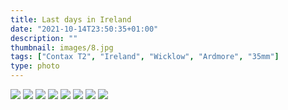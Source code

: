 ```yaml
---
title: Last days in Ireland
date: "2021-10-14T23:50:35+01:00"
description: ""
thumbnail: images/8.jpg
tags: ["Contax T2", "Ireland", "Wicklow", "Ardmore", "35mm"]
type: photo
---
```


<img src="images/3.jpg" />
<img src="images/4.jpg" />
<img src="images/5.jpg" />
<img src="images/6.jpg" />
<img src="images/7.jpg" />
<img src="images/8.jpg" />
<img src="images/9.jpg" />
<img src="images/10.jpg" />
